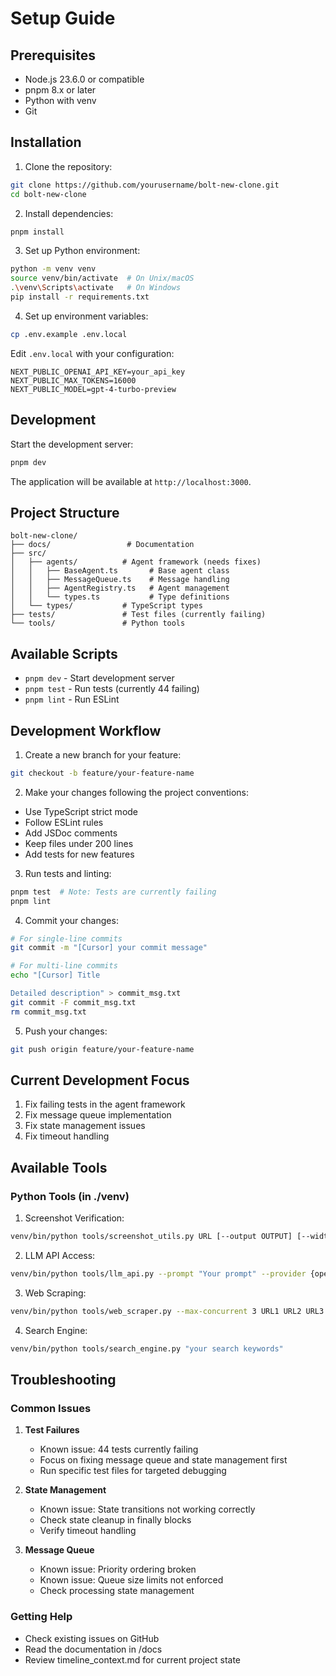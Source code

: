 # Setup Guide

## Prerequisites

- Node.js 23.6.0 or compatible
- pnpm 8.x or later
- Python with venv
- Git

## Installation

1. Clone the repository:

```bash
git clone https://github.com/yourusername/bolt-new-clone.git
cd bolt-new-clone
```

2. Install dependencies:

```bash
pnpm install
```

3. Set up Python environment:

```bash
python -m venv venv
source venv/bin/activate  # On Unix/macOS
.\venv\Scripts\activate   # On Windows
pip install -r requirements.txt
```

4. Set up environment variables:

```bash
cp .env.example .env.local
```

Edit `.env.local` with your configuration:

```env
NEXT_PUBLIC_OPENAI_API_KEY=your_api_key
NEXT_PUBLIC_MAX_TOKENS=16000
NEXT_PUBLIC_MODEL=gpt-4-turbo-preview
```

## Development

Start the development server:

```bash
pnpm dev
```

The application will be available at `http://localhost:3000`.

## Project Structure

```
bolt-new-clone/
├── docs/                 # Documentation
├── src/
│   ├── agents/          # Agent framework (needs fixes)
│   │   ├── BaseAgent.ts       # Base agent class
│   │   ├── MessageQueue.ts    # Message handling
│   │   ├── AgentRegistry.ts   # Agent management
│   │   └── types.ts           # Type definitions
│   └── types/           # TypeScript types
├── tests/               # Test files (currently failing)
└── tools/               # Python tools
```

## Available Scripts

- `pnpm dev` - Start development server
- `pnpm test` - Run tests (currently 44 failing)
- `pnpm lint` - Run ESLint

## Development Workflow

1. Create a new branch for your feature:

```bash
git checkout -b feature/your-feature-name
```

2. Make your changes following the project conventions:

- Use TypeScript strict mode
- Follow ESLint rules
- Add JSDoc comments
- Keep files under 200 lines
- Add tests for new features

3. Run tests and linting:

```bash
pnpm test  # Note: Tests are currently failing
pnpm lint
```

4. Commit your changes:

```bash
# For single-line commits
git commit -m "[Cursor] your commit message"

# For multi-line commits
echo "[Cursor] Title

Detailed description" > commit_msg.txt
git commit -F commit_msg.txt
rm commit_msg.txt
```

5. Push your changes:

```bash
git push origin feature/your-feature-name
```

## Current Development Focus

1. Fix failing tests in the agent framework
2. Fix message queue implementation
3. Fix state management issues
4. Fix timeout handling

## Available Tools

### Python Tools (in ./venv)

1. Screenshot Verification:

```bash
venv/bin/python tools/screenshot_utils.py URL [--output OUTPUT] [--width WIDTH] [--height HEIGHT]
```

2. LLM API Access:

```bash
venv/bin/python tools/llm_api.py --prompt "Your prompt" --provider {openai|anthropic}
```

3. Web Scraping:

```bash
venv/bin/python tools/web_scraper.py --max-concurrent 3 URL1 URL2 URL3
```

4. Search Engine:

```bash
venv/bin/python tools/search_engine.py "your search keywords"
```

## Troubleshooting

### Common Issues

1. **Test Failures**

   - Known issue: 44 tests currently failing
   - Focus on fixing message queue and state management first
   - Run specific test files for targeted debugging

2. **State Management**

   - Known issue: State transitions not working correctly
   - Check state cleanup in finally blocks
   - Verify timeout handling

3. **Message Queue**
   - Known issue: Priority ordering broken
   - Known issue: Queue size limits not enforced
   - Check processing state management

### Getting Help

- Check existing issues on GitHub
- Read the documentation in /docs
- Review timeline_context.md for current project state
